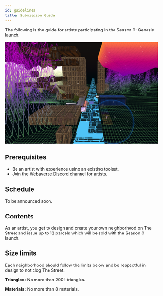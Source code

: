 ```yaml
---
id: guidelines 
title: Submission Guide
---
```


The following is the guide for artists participating in the Season 0: Genesis launch.

<img src="/img/thestreet.png" alt="Zoomed out image of The Street" />

## Prerequisites

- Be an artist with experience using an existing toolset.
- Join the [Webaverse Discord](https://discord.gg/R5wqYhvv53) channel for artists.

## Schedule

To be announced soon.

## Contents

As an artist, you get to design and create your own neighborhood on The Street and issue up to 12 parcels which will be sold with the Season 0 launch.

## Size limits

Each neighborhood should follow the limits below and be respectful in design to not clog The Street.

**Triangles:** No more than 200k triangles.
  
**Materials:** No more than 8 materials.
